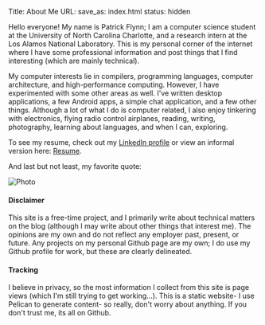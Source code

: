 Title: About Me
URL:
save_as: index.html
status: hidden

Hello everyone! My name is Patrick Flynn; I am a computer science student at the University of North Carolina Charlotte, and a research intern at the Los Alamos National Laboratory. This is my personal corner of the internet where I have some professional information and post things that I find interesting (which are mainly technical).

My computer interests lie in compilers, programming languages, computer architecture, and high-performance computing. However, I have experimented with some other areas as well. I've written desktop applications, a few Android apps, a simple chat application, and a few other things. Although a lot of what I do is computer related, I also enjoy tinkering with electronics, flying radio control airplanes, reading, writing, photography, learning about languages, and when I can, exploring.

To see my resume, check out my [LinkedIn profile](https://www.linkedin.com/in/patrick-flynn4664/) or view an informal version here: [Resume](resume.html).

And last but not least, my favorite quote:

![Photo]({attach}images/home-quote.jpg)

#### Disclaimer
This site is a free-time project, and I primarily write about technical matters on the blog (although I may write about other things that interest me). The opinions are my own and do not reflect any employer past, present, or future. Any projects on my personal Github page are my own; I do use my Github profile for work, but these are clearly delineated.

#### Tracking
I believe in privacy, so the most information I collect from this site is page views (which I'm still trying to get working...). This is a static website- I use Pelican to generate content- so really, don't worry about anything. If you don't trust me, its all on Github.

